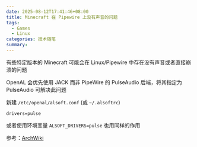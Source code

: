 ```yaml
---
date: 2025-08-12T17:41:46+08:00
title: Minecraft 在 Pipewire 上没有声音的问题
tags:
  - Games
  - Linux
categories: 技术随笔
summary:
---
```


有些特定版本的 Minecraft 可能会在 Linux/Pipewire 中存在没有声音或者直接崩溃的问题

OpenAL 会优先使用 JACK 而非 PipeWire 的 PulseAudio 后端，将其指定为 PulseAudio 可解决此问题

新建 `/etc/openal/alsoft.conf` (或 `~/.alsoftrc`)

```
drivers=pulse
```

或者使用环境变量 `ALSOFT_DRIVERS=pulse` 也用同样的作用

参考：[ArchWiki](https://wiki.archlinux.org/title/Minecraft#Audio_stutters_on_PipeWire_or_Java_crashes_with_SIGFPE)
